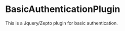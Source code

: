 BasicAuthenticationPlugin
=========================

This is a Jquery/Zepto plugin for basic authentication. 